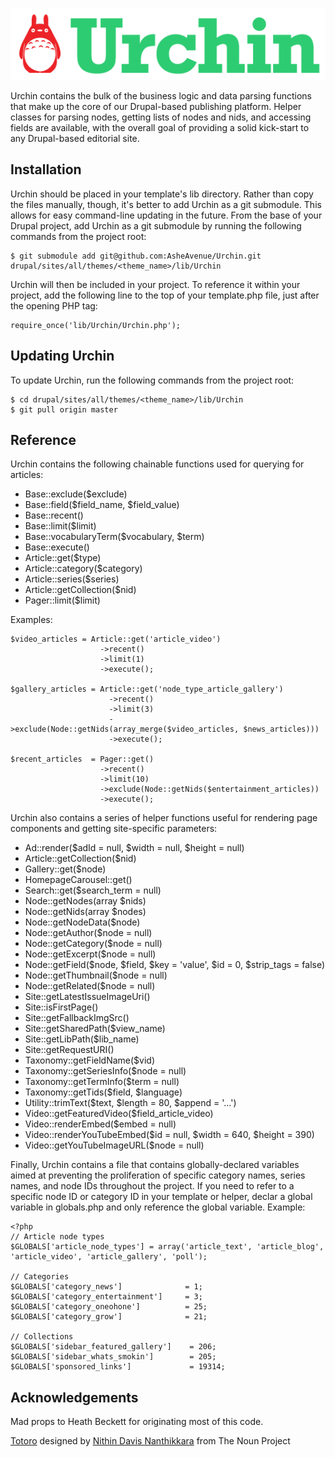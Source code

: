 ![Urchin](/img/logo.png)

Urchin contains the bulk of the business logic and data parsing functions that make up the core of our Drupal-based publishing platform. Helper classes for parsing nodes, getting lists of nodes and nids, and accessing fields are available, with the overall goal of providing a solid kick-start to any Drupal-based editorial site.

Installation
--

Urchin should be placed in your template's lib directory. Rather than copy the files manually, though, it's better to add Urchin as a git submodule. This allows for easy command-line updating in the future. From the base of your Drupal project, add Urchin as a git submodule by running the following commands from the project root:

    $ git submodule add git@github.com:AsheAvenue/Urchin.git drupal/sites/all/themes/<theme_name>/lib/Urchin
 
Urchin will then be included in your project. To reference it within your project, add the following line to the top of your template.php file, just after the opening PHP tag:

    require_once('lib/Urchin/Urchin.php');

Updating Urchin
--

To update Urchin, run the following commands from the project root:

    $ cd drupal/sites/all/themes/<theme_name>/lib/Urchin
    $ git pull origin master

Reference
--

Urchin contains the following chainable functions used for querying for articles:

- Base::exclude($exclude)
- Base::field($field_name, $field_value)
- Base::recent()
- Base::limit($limit)
- Base::vocabularyTerm($vocabulary, $term)
- Base::execute()
- Article::get($type)
- Article::category($category)
- Article::series($series)
- Article::getCollection($nid)
- Pager::limit($limit)

Examples:

    $video_articles = Article::get('article_video')
                        ->recent()
                        ->limit(1)
                        ->execute();
                        
    $gallery_articles = Article::get('node_type_article_gallery')
                          ->recent()
                          ->limit(3)
                          ->exclude(Node::getNids(array_merge($video_articles, $news_articles)))
                          ->execute();
                          
    $recent_articles  = Pager::get()
                        ->recent()
                        ->limit(10)
                        ->exclude(Node::getNids($entertainment_articles))
                        ->execute();

Urchin also contains a series of helper functions useful for rendering page components and getting site-specific parameters:

- Ad::render($adId = null, $width = null, $height = null)
- Article::getCollection($nid)
- Gallery::get($node)
- HomepageCarousel::get()
- Search::get($search_term = null)
- Node::getNodes(array $nids)
- Node::getNids(array $nodes)
- Node::getNodeData($node)
- Node::getAuthor($node = null)
- Node::getCategory($node = null)
- Node::getExcerpt($node = null)
- Node::getField($node, $field, $key = 'value', $id = 0, $strip_tags = false)
- Node::getThumbnail($node = null)
- Node::getRelated($node = null)
- Site::getLatestIssueImageUri()
- Site::isFirstPage()
- Site::getFallbackImgSrc()
- Site::getSharedPath($view_name)
- Site::getLibPath($lib_name)
- Site::getRequestURI()
- Taxonomy::getFieldName($vid)
- Taxonomy::getSeriesInfo($node = null)
- Taxonomy::getTermInfo($term = null)
- Taxonomy::getTids($field, $language)
- Utility::trimText($text, $length = 80, $append = '...')
- Video::getFeaturedVideo($field_article_video)
- Video::renderEmbed($embed = null)
- Video::renderYouTubeEmbed($id = null, $width = 640, $height = 390)
- Video::getYouTubeImageURL($node = null)

Finally, Urchin contains a file that contains globally-declared variables aimed at preventing the proliferation of specific category names, series names, and node IDs throughout the project. If you need to refer to a specific node ID or category ID in your template or helper, declar a global variable in globals.php and only reference the global variable. Example:

    <?php
    // Article node types
    $GLOBALS['article_node_types'] = array('article_text', 'article_blog', 'article_video', 'article_gallery', 'poll');
            
    // Categories
    $GLOBALS['category_news']              = 1;
    $GLOBALS['category_entertainment']     = 3;
    $GLOBALS['category_oneohone']          = 25;
    $GLOBALS['category_grow']              = 21;
    
    // Collections
    $GLOBALS['sidebar_featured_gallery']    = 206;
    $GLOBALS['sidebar_whats_smokin']        = 205;
    $GLOBALS['sponsored_links']             = 19314;
    
Acknowledgements
--
Mad props to Heath Beckett for originating most of this code.

<a href="http://thenounproject.com/noun/totoro/#icon-No3424" target="_blank">Totoro</a> designed by <a href="http://thenounproject.com/nithindavis" target="_blank">Nithin Davis Nanthikkara</a> from The Noun Project
